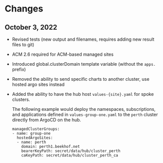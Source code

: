 # Changes 

## October 3, 2022
* Revised tests (new output and filenames, requires adding new result files to git)
* ACM 2.6 required for ACM-based managed sites
* Introduced global.clusterDomain template variable (without the `apps.` prefix)
* Removed the ability to send specific charts to another cluster, use hosted argo sites instead
* Added the ability to have the hub host `values-{site}.yaml` for spoke clusters.

  The following example would deploy the namespaces, subscriptions, and
  applications defined in `values-group-one.yaml` to the `perth` cluster
  directly from ArgoCD on the hub.
  
  ```
  managedClusterGroups: 
  - name: group-one
    hostedArgoSites:
    - name: perth
      domain: perth1.beekhof.net
      bearerKeyPath: secret/data/hub/cluster_perth
      caKeyPath: secret/data/hub/cluster_perth_ca
  ```
